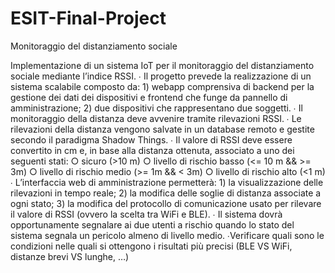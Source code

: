 # ESIT-Final-Project

Monitoraggio del distanziamento sociale

Implementazione di un sistema IoT per il monitoraggio del distanziamento sociale mediante
l’indice RSSI.
∙ Il progetto prevede la realizzazione di un sistema scalabile composto da: 1) webapp comprensiva di
backend per la gestione dei dati dei dispositivi e frontend che funge da pannello di amministrazione; 2)
due dispositivi che rappresentano due soggetti.
∙ Il monitoraggio della distanza deve avvenire tramite rilevazioni RSSI.
∙ Le rilevazioni della distanza vengono salvate in un database remoto e gestite secondo il paradigma
Shadow Things.
∙ Il valore di RSSI deve essere convertito in cm e, in base alla distanza ottenuta, associato a uno dei
seguenti stati:
○ sicuro (>10 m)
○ livello di rischio basso (<= 10 m && >= 3m)
○ livello di rischio medio (>= 1m && < 3m)
○ livello di rischio alto (<1 m)
∙ L’interfaccia web di amministrazione permetterà: 1) la visualizzazione delle rilevazioni in tempo reale; 2)
la modifica delle soglie di distanza associate a ogni stato; 3) la modifica del protocollo di comunicazione
usato per rilevare il valore di RSSI (ovvero la scelta tra WiFi e BLE).
∙ Il sistema dovrà opportunamente segnalare ai due utenti a rischio quando lo stato del sistema segnala un
pericolo almeno di livello medio.
∙Verificare quali sono le condizioni nelle quali si ottengono i risultati più precisi (BLE VS WiFi, distanze brevi
VS lunghe, …)
